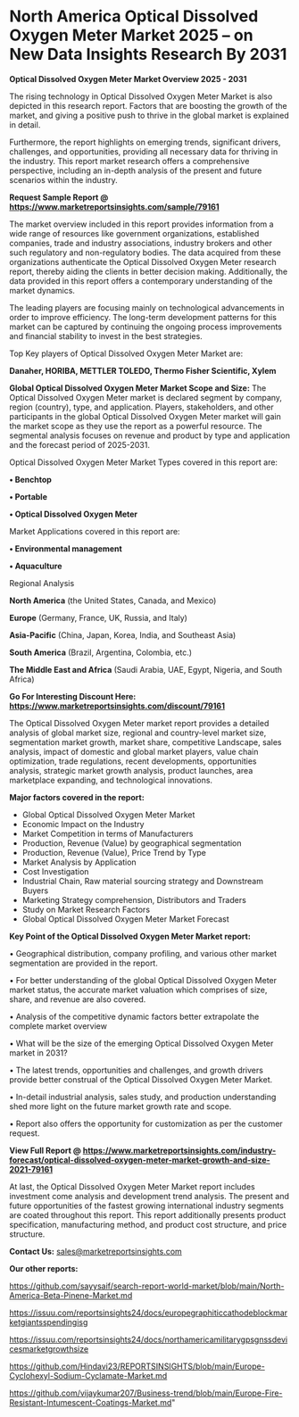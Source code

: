 # North America Optical Dissolved Oxygen Meter Market 2025 – on New Data Insights Research By 2031

<Strong> Optical Dissolved Oxygen Meter Market Overview 2025 - 2031</strong>

The rising technology in Optical Dissolved Oxygen Meter Market is also depicted in this research report. Factors that are boosting the growth of the market, and giving a positive push to thrive in the global market is explained in detail.

Furthermore, the report highlights on emerging trends, significant drivers, challenges, and opportunities, providing all necessary data for thriving in the industry. This report market research offers a comprehensive perspective, including an in-depth analysis of the present and future scenarios within the industry.

<strong>Request Sample Report @ <a href=https://www.marketreportsinsights.com/sample/79161>https://www.marketreportsinsights.com/sample/79161</a></strong>

The market overview included in this report provides information from a wide range of resources like government organizations, established companies, trade and industry associations, industry brokers and other such regulatory and non-regulatory bodies. The data acquired from these organizations authenticate the Optical Dissolved Oxygen Meter research report, thereby aiding the clients in better decision making. Additionally, the data provided in this report offers a contemporary understanding of the market dynamics.

The leading players are focusing mainly on technological advancements in order to improve efficiency. The long-term development patterns for this market can be captured by continuing the ongoing process improvements and financial stability to invest in the best strategies.

Top Key players of Optical Dissolved Oxygen Meter Market are:

<strong>Danaher, HORIBA, METTLER TOLEDO, Thermo Fisher Scientific, Xylem</strong>

<strong><b>Global Optical Dissolved Oxygen Meter Market Scope and Size:</b></strong>
The Optical Dissolved Oxygen Meter market is declared segment by company, region (country), type, and application. Players, stakeholders, and other participants in the global Optical Dissolved Oxygen Meter market will gain the market scope as they use the report as a powerful resource. The segmental analysis focuses on revenue and product by type and application and the forecast period of 2025-2031.

Optical Dissolved Oxygen Meter Market Types covered in this report are:

<strong>• Benchtop

• Portable

• Optical Dissolved Oxygen Meter</strong>

Market Applications covered in this report are:

<strong>• Environmental management

• Aquaculture</strong> 

Regional Analysis

<strong>North America</strong> (the United States, Canada, and Mexico)

<strong>Europe</strong> (Germany, France, UK, Russia, and Italy)

<strong>Asia-Pacific</strong> (China, Japan, Korea, India, and Southeast Asia)

<strong>South America</strong> (Brazil, Argentina, Colombia, etc.)

<strong>The Middle East and Africa</strong> (Saudi Arabia, UAE, Egypt, Nigeria, and South Africa)

<strong>Go For Interesting Discount Here: <a href=https://www.marketreportsinsights.com/discount/79161>https://www.marketreportsinsights.com/discount/79161</a></strong>

The Optical Dissolved Oxygen Meter market report provides a detailed analysis of global market size, regional and country-level market size, segmentation market growth, market share, competitive Landscape, sales analysis, impact of domestic and global market players, value chain optimization, trade regulations, recent developments, opportunities analysis, strategic market growth analysis, product launches, area marketplace expanding, and technological innovations.

<strong><b>Major factors covered in the report:</b></strong>
<ul>
  <li>Global Optical Dissolved Oxygen Meter Market </li>
  <li>Economic Impact on the Industry</li>
  <li>Market Competition in terms of Manufacturers</li>
  <li>Production, Revenue (Value) by geographical segmentation</li>
  <li>Production, Revenue (Value), Price Trend by Type</li>
  <li>Market Analysis by Application</li>
  <li>Cost Investigation</li>
  <li>Industrial Chain, Raw material sourcing strategy and Downstream Buyers</li>
  <li>Marketing Strategy comprehension, Distributors and Traders</li>
  <li>Study on Market Research Factors</li>
  <li>Global Optical Dissolved Oxygen Meter Market Forecast</li>
</ul>

<strong><b>Key Point of the Optical Dissolved Oxygen Meter Market report:</b></strong>

• Geographical distribution, company profiling, and various other market segmentation are provided in the report.

• For better understanding of the global Optical Dissolved Oxygen Meter market status, the accurate market valuation which comprises of size, share, and revenue are also covered.

• Analysis of the competitive dynamic factors better extrapolate the complete market overview

• What will be the size of the emerging Optical Dissolved Oxygen Meter market in 2031?

• The latest trends, opportunities and challenges, and growth drivers provide better construal of the Optical Dissolved Oxygen Meter Market.

• In-detail industrial analysis, sales study, and production understanding shed more light on the future market growth rate and scope.

• Report also offers the opportunity for customization as per the customer request.

<strong><b>View Full Report @ <a href=https://www.marketreportsinsights.com/industry-forecast/optical-dissolved-oxygen-meter-market-growth-and-size-2021-79161>https://www.marketreportsinsights.com/industry-forecast/optical-dissolved-oxygen-meter-market-growth-and-size-2021-79161</a></b></strong>


At last, the Optical Dissolved Oxygen Meter Market report includes investment come analysis and development trend analysis. The present and future opportunities of the fastest growing international industry segments are coated throughout this report. This report additionally presents product specification, manufacturing method, and product cost structure, and price structure.

<strong>Contact Us:</strong>
sales@marketreportsinsights.com

<strong>Our other reports:</strong>

<a href=https://github.com/sayysaif/search-report-world-market/blob/main/North-America-Beta-Pinene-Market.md>https://github.com/sayysaif/search-report-world-market/blob/main/North-America-Beta-Pinene-Market.md</a>

<a href=https://issuu.com/reportsinsights24/docs/europegraphiticcathodeblockmarketgiantsspendingisg>https://issuu.com/reportsinsights24/docs/europegraphiticcathodeblockmarketgiantsspendingisg</a>

<a href=https://issuu.com/reportsinsights24/docs/northamericamilitarygpsgnssdevicesmarketgrowthsize>https://issuu.com/reportsinsights24/docs/northamericamilitarygpsgnssdevicesmarketgrowthsize</a>

<a href=https://github.com/Hindavi23/REPORTSINSIGHTS/blob/main/Europe-Cyclohexyl-Sodium-Cyclamate-Market.md>https://github.com/Hindavi23/REPORTSINSIGHTS/blob/main/Europe-Cyclohexyl-Sodium-Cyclamate-Market.md</a>

<a href=https://github.com/vijaykumar207/Business-trend/blob/main/Europe-Fire-Resistant-Intumescent-Coatings-Market.md>https://github.com/vijaykumar207/Business-trend/blob/main/Europe-Fire-Resistant-Intumescent-Coatings-Market.md</a>"
